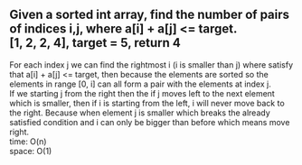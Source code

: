 ## Given a sorted int array, find the number of pairs of indices i,j, where a[i] + a[j] <= target.<br>[1, 2, 2, 4], target = 5, return 4
For each index j we can find the rightmost i (i is smaller than j) where satisfy that a[i] + a[j] <= target, then because the elements are sorted so the elements in range [0, i] can all form a pair with the elements at index j.<br>
If we starting j from the right then the if j moves left to the next element which is smaller, then if i is starting from the left, i will never move back to the right. Because when element j is smaller which breaks the already satisfied condition and i can only be bigger than before which means move right.<br>
time: O(n)<br>
space: O(1)